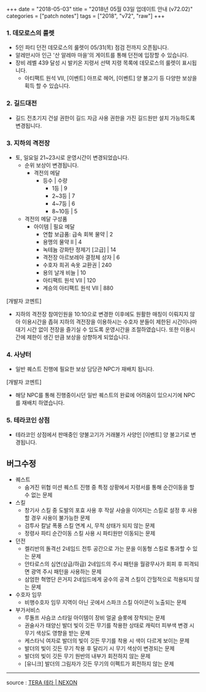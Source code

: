 +++
date = "2018-05-03"
title = "2018년 05월 03일 업데이트 안내 (v72.02)"
categories = ["patch notes"]
tags = ["2018", "v72", "raw"]
+++

### 1. 데모로스의 룰렛
- 5인 파티 던전 데모로스의 룰렛이 05/31(목) 점검 전까지 오픈됩니다.
- 알레만시아 인근 '산 알레마 마을'의 게이트를 통해 던전에 입장할 수 있습니다.
- 장비 레벨 439 달성 시 발키온 지령서 선택 지령 목록에 데모로스의 룰렛이 표시됩니다.
  - 아티팩트 원석 VII, [이벤트] 아프로 헤어, [이벤트] 양 불고기 등 다양한 보상을 획득 할 수 있습니다.

### 2. 길드대전
- 길드 전초기지 건설 권한이 길드 자금 사용 권한을 가진 길드원만 설치 가능하도록 변경됩니다.

### 3. 지하의 격전장
- 토, 일요일 21~23시로 운영시간이 변경되었습니다.
  - 순위 보상이 변경됩니다.
    - 격전의 메달
      - 등수 | 수량
        - 1등 | 9
        - 2~3등 | 7
        - 4~7등 | 6
        - 8~10등 | 5
  - 격전의 메달 구성품
    - 아이템 | 필요 메달
      - 연합 보급품: 급속 회복 물약 | 2
      - 용맹의 물약 II | 4
      - 녹테늄 강화탄 정제기 [고급] | 14
      - 격전장 아르보레아 결정체 상자 | 6
      - 수호자 희귀 속옷 교환권 | 240
      - 용의 날개 비늘 | 10
      - 아티팩트 원석 VII | 120
      - 계승의 아티팩트 원석 VII | 880

[개발자 코멘트]
- 지하의 격전장 참여인원을 10:10으로 변경한 이후에도 원활한 매칭이 이뤄지지 않아 이용시간을 좁혀 지하의 격전장을 이용하시는 수호자 분들이 제한된 시간이나마 대기 시간 없이 전장을 즐기실 수 있도록 운영시간을 조절하였습니다. 또한 이용시간에 제한이 생긴 만큼 보상을 상향하게 되었습니다.

### 4. 사냥터
- 일반 퀘스트 진행에 필요한 보상 담당관 NPC가 재배치 됩니다.

[개발자 코멘트]
- 해당 NPC를 통해 진행중이시던 일반 퀘스트의 완료에 어려움이 있으시기에 NPC를 재배치 하였습니다.

### 5. 테라코인 상점
- 테라코인 상점에서 판매중인 양불고기가 거래불가 사양인 [이벤트] 양 불고기로 변경됩니다.

## 버그수정

- 퀘스트
  - 숨겨진 위협 미션 퀘스트 진행 중 특정 상황에서 지령서를 통해 순간이동을 할 수 없는 문제
- 스킬
  - 창기사 스킬 중 도발의 포효 사용 후 작살 사슬을 이어지는 스킬로 설정 후 사용할 경우 사용이 불가능한 문제
  - 검투사 칼날 폭풍 스킬 연계 시, 무적 상태가 되지 않는 문제
  - 정령사 파티 순간이동 스킬 사용 시 파티원만 이동되는 문제
- 던전
  - 켈리반의 돌격선 2네임드 전투 공간으로 가는 문을 이동형 스킬로 통과할 수 있는 문제
  - 안타로스의 심연(상급/하급) 2네임드의 주시 패턴을 월광무사가 회피 후 피격되면 광역 주시 패턴을 사용하는 문제
  - 삼엄한 혁명단 은거지 2네임드에게 궁수의 공격 스킬이 간헐적으로 적용되지 않는 문제
- 수호자 임무
  - 비행수호자 임무 지역이 아닌 곳에서 스파크 스킬 아이콘이 노출되는 문제
- 부가서비스
  - 루돌프 사슴코 스타일 아이템이 장비 얼굴 슬롯에 장착되는 문제
  - 권술사가 태양신 발더 빛이 깃든 무기를 착용한 상태로 캐릭터 피부색 변경 시 무기 색상도 영향을 받는 문제
  - 케스타닉 여자로 발더의 빛이 깃든 무기를 착용 시 색이 다르게 보이는 문제
  - 발더의 빛이 깃든 무기 착용 후 달리기 시 무기 색상이 변경되는 문제
  - 발더의 빛이 깃든 무기 원반의 내부가 회전하지 않는 문제
  - [유니크] 발더의 그림자가 깃든 무기의 이펙트가 회전하지 않는 문제

----

source : [TERA 테라 | NEXON](http://tera.nexon.com/news/update/view.aspx?n4articlesn=331)
